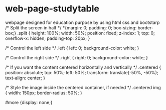# web-page-studytable
webpage designed for education purpose by using html css and bootstarp
/* Split the screen in half */
*{margin: 0; padding: 0; box-sizing: border-box;}
.split {
  height: 100%;
  width: 50%;
  position: fixed;
  z-index: 1;
  top: 0;
  overflow-x: hidden;
  padding-top: 20px;
}

/* Control the left side */
.left {
  left: 0;
  background-color: white;
}

/* Control the right side */
.right {
  right: 0;
  background-color: white;
}

/* If you want the content centered horizontally and vertically */
.centered {
  position: absolute;
  top: 50%;
  left: 50%;
  transform: translate(-50%, -50%);
  text-align: center;
}

/* Style the image inside the centered container, if needed */
.centered img {
  width: 150px;
  border-radius: 50%;
}

#more {display: none;}
